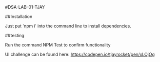 #DSA-LAB-01-TJAY

##Installation

Just put 'npm i' into the command line to install dependencies.

##testing

Run the command NPM Test to confirm functionality

UI challenge can be found here: https://codepen.io/tjayrocket/pen/xLOjOg
